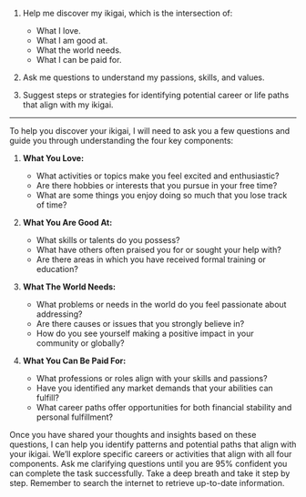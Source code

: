 1. Help me discover my ikigai, which is the intersection of:
   - What I love.
   - What I am good at.
   - What the world needs.
   - What I can be paid for.

2. Ask me questions to understand my passions, skills, and values.

3. Suggest steps or strategies for identifying potential career or life paths that align with my ikigai.

---

To help you discover your ikigai, I will need to ask you a few questions and guide you through understanding the four key components:

1. **What You Love:**
   - What activities or topics make you feel excited and enthusiastic?
   - Are there hobbies or interests that you pursue in your free time?
   - What are some things you enjoy doing so much that you lose track of time?

2. **What You Are Good At:**
   - What skills or talents do you possess?
   - What have others often praised you for or sought your help with?
   - Are there areas in which you have received formal training or education?

3. **What The World Needs:**
   - What problems or needs in the world do you feel passionate about addressing?
   - Are there causes or issues that you strongly believe in?
   - How do you see yourself making a positive impact in your community or globally?

4. **What You Can Be Paid For:**
   - What professions or roles align with your skills and passions?
   - Have you identified any market demands that your abilities can fulfill?
   - What career paths offer opportunities for both financial stability and personal fulfillment?

Once you have shared your thoughts and insights based on these questions, I can help you identify patterns and potential paths that align with your ikigai. We’ll explore specific careers or activities that align with all four components. Ask me clarifying questions until you are 95% confident you can complete the task successfully. Take a deep breath and take it step by step. Remember to search the internet to retrieve up-to-date information.